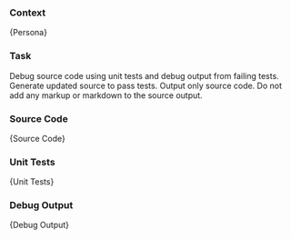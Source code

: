 ### Context ###

{Persona}

### Task ###

Debug source code using unit tests and debug output from failing tests. Generate updated source to pass tests. Output only source code. Do not add any markup or markdown to the source output.

### Source Code ###

{Source Code}

### Unit Tests ###

{Unit Tests}

### Debug Output ###

{Debug Output}